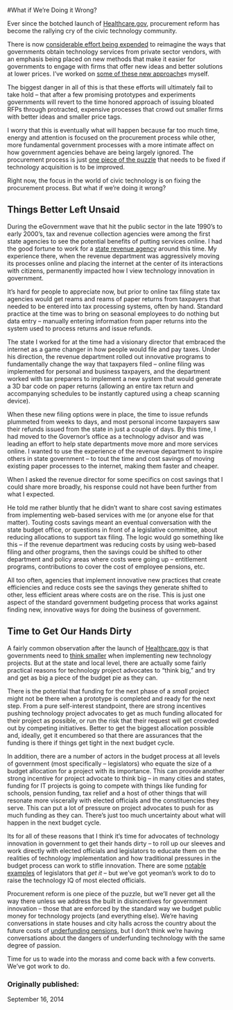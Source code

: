 #What if We’re Doing it Wrong?

Ever since the botched launch of [Healthcare.gov](https://www.healthcare.gov/), procurement reform has become the rallying cry of the civic technology community.

There is now [considerable effort being expended](http://citiscope.org/story/2014/how-barcelona-and-philadelphia-are-turning-procurement-upside-down) to reimagine the ways that governments obtain technology services from private sector vendors, with an emphasis being placed on new methods that make it easier for governments to engage with firms that offer new ideas and better solutions at lower prices. I’ve worked on [some of these new approache](http://bigideasphl.com/)s myself.

The biggest danger in all of this is that these efforts will ultimately fail to take hold – that after a few promising prototypes and experiments governments will revert to the time honored approach of issuing bloated RFPs through protracted, expensive processes that crowd out smaller firms with better ideas and smaller price tags.

I worry that this is eventually what will happen because far too much time, energy and attention is focused on the procurement process while other, more fundamental government processes with a more intimate affect on how government agencies behave are being largely ignored. The procurement process is just [one piece of the puzzle](http://civic.io/2014/06/18/built-to-fail/) that needs to be fixed if technology acquisition is to be improved.

Right now, the focus in the world of civic technology is on fixing the procurement process. But what if we’re doing it wrong?

## Things Better Left Unsaid

During the eGovernment wave that hit the public sector in the late 1990’s to early 2000’s, tax and revenue collection agencies were among the first state agencies to see the potential benefits of putting services online. I had the good fortune to work for a [state revenue agency](http://revenue.delaware.gov/) around this time. My experience there, when the revenue department was aggressively moving its processes online and placing the internet at the center of its interactions with citizens, permanently impacted how I view technology innovation in government.

It’s hard for people to appreciate now, but prior to online tax filing state tax agencies would get reams and reams of paper returns from taxpayers that needed to be entered into tax processing systems, often by hand. Standard practice at the time was to bring on seasonal employees to do nothing but data entry – manually entering information from paper returns into the system used to process returns and issue refunds.

The state I worked for at the time had a visionary director that embraced the internet as a game changer in how people would file and pay taxes. Under his direction, the revenue department rolled out innovative programs to fundamentally change the way that taxpayers filed – online filing was implemented for personal and business taxpayers, and the department worked with tax preparers to implement a new system that would generate a 3D bar code on paper returns (allowing an entire tax return and accompanying schedules to be instantly captured using a cheap scanning device).

When these new filing options were in place, the time to issue refunds plummeted from weeks to days, and most personal income taxpayers saw their refunds issued from the state in just a couple of days. By this time, I had moved to the Governor’s office as a technology advisor and was leading an effort to help state departments move more and more services online. I wanted to use the experience of the revenue department to inspire others in state government – to tout the time and cost savings of moving existing paper processes to the internet, making them faster and cheaper.

When I asked the revenue director for some specifics on cost savings that I could share more broadly, his response could not have been further from what I expected.

He told me rather bluntly that he didn’t want to share cost saving estimates from implementing web-based services with me (or anyone else for that matter). Touting costs savings meant an eventual conversation with the state budget office, or questions in front of a legislative committee, about reducing allocations to support tax filing. The logic would go something like this – if the revenue department was reducing costs by using web-based filing and other programs, then the savings could be shifted to other department and policy areas where costs were going up – entitlement programs, contributions to cover the cost of employee pensions, etc.

All too often, agencies that implement innovative new practices that create efficiencies and reduce costs see the savings they generate shifted to other, less efficient areas where costs are on the rise. This is just one aspect of the standard government budgeting process that works against finding new, innovative ways for doing the business of government.

## Time to Get Our Hands Dirty

A fairly common observation after the launch of [Healthcare.gov](https://www.healthcare.gov/) is that governments need to [think smaller](http://bits.blogs.nytimes.com/2014/06/18/g-a-o-tech-director-says-washington-needs-to-think-smaller/) when implementing new technology projects. But at the state and local level, there are actually some fairly practical reasons for technology project advocates to “think big,” and try and get as big a piece of the budget pie as they can.

There is the potential that funding for the next phase of a *small* project might not be there when a prototype is completed and ready for the next step. From a pure self-interest standpoint, there are strong incentives pushing technology project advocates to get as much funding allocated for their project as possible, or run the risk that their request will get crowded out by competing initiatives. Better to get the biggest allocation possible and, ideally, get it encumbered so that there are assurances that the funding is there if things get tight in the next budget cycle.

In addition, there are a number of actors in the budget process at all levels of government (most specifically – legislators) who equate the size of a budget allocation for a project with its importance. This can provide another strong incentive for project advocate to think big – in many cities and states, funding for IT projects is going to compete with things like funding for schools, pension funding, tax relief and a host of other things that will resonate more viscerally with elected officials and the constituencies they serve. This can put a lot of pressure on project advocates to push for as much funding as they can. There’s just too much uncertainty about what will happen in the next budget cycle.

Its for all of these reasons that I think it’s time for advocates of technology innovation in government to get their hands dirty – to roll up our sleeves and work directly with elected officials and legislators to educate them on the realities of technology implementation and how traditional pressures in the budget process can work to stifle innovation. There are some [notable examples](http://benkallos.com/) of legislators that *get it* – but we’ve got yeoman’s work to do to raise the technology IQ of most elected officials.

Procurement reform is one piece of the puzzle, but we’ll never get all the way there unless we address the built in disincentives for government innovation – those that are enforced by the standard way we budget public money for technology projects (and everything else). We’re having conversations in state houses and city halls across the country about the future costs of [underfunding pensions](http://www.newsmax.com/Newsfront/city-pension-shortfall-underfunded/2013/11/11/id/536027/), but I don’t think we’re having conversations about the dangers of underfunding technology with the same degree of passion.

Time for us to wade into the morass and come back with a few converts. We’ve got work to do.

### Originally published:
September 16, 2014 